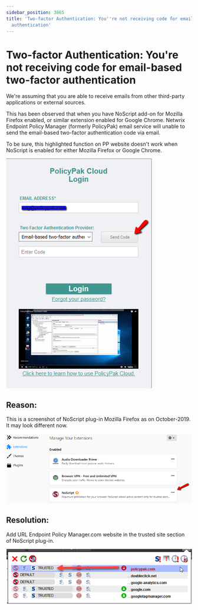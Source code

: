 ```yaml
---
sidebar_position: 3865
title: 'Two-factor Authentication: You''re not receiving code for email-based two-factor
  authentication'
---
```


# Two-factor Authentication: You're not receiving code for email-based two-factor authentication

We're assuming that you are able to receive emails from other third-party applications or external sources.

This has been observed that when you have NoScript add-on for Mozilla Firefox enabled, or similar extension enabled for Google Chrome. Netwrix Endpoint Policy Manager (formerly PolicyPak) email service will unable to send the email-based two-factor authentication code via email.

To be sure, this highlighted function on PP website doesn't work when NoScript is enabled for either Mozilla Firefox or Google Chrome.

![](../../../../../../static/images/PolicyPak/Content/Resources/Images/Troubleshooting/Cloud/674_1_kb-problem.png)

## Reason:

This is a screenshot of NoScript plug-in Mozilla Firefox as on October-2019. It may look different now.

![](../../../../../../static/images/PolicyPak/Content/Resources/Images/Troubleshooting/Cloud/674_2_kb-reason.png)

## Resolution:

Add URL Endpoint Policy Manager.com website in the trusted site section of NoScript plug-in.

![](../../../../../../static/images/PolicyPak/Content/Resources/Images/Troubleshooting/Cloud/674_3_kb-resolution.png)